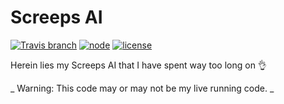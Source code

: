 # Screeps AI

[![Travis branch](https://img.shields.io/travis/spacerecycler/screeps-ai/master.svg)]()
[![node](https://img.shields.io/node/v/gh-badges.svg)]()
[![license](https://img.shields.io/github/license/mashape/apistatus.svg)]()

Herein lies my Screeps AI that I have spent way too long on :ok_hand:

_ Warning: This code may or may not be my live running code. _
